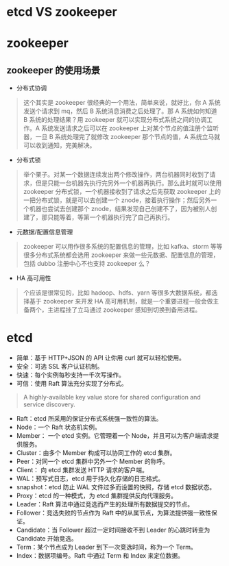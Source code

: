 # etcd VS zookeeper

# zookeeper

## zookeeper 的使用场景

- 分布式协调

> 这个其实是 zookeeper 很经典的一个用法，简单来说，就好比，你 A 系统发送个请求到 mq，然后 B 系统消息消费之后处理了。那 A 系统如何知道 B 系统的处理结果？用 zookeeper 就可以实现分布式系统之间的协调工作。A 系统发送请求之后可以在 zookeeper 上对某个节点的值注册个监听器，一旦 B 系统处理完了就修改 zookeeper 那个节点的值，A 系统立马就可以收到通知，完美解决。

- 分布式锁

> 举个栗子。对某一个数据连续发出两个修改操作，两台机器同时收到了请求，但是只能一台机器先执行完另外一个机器再执行。那么此时就可以使用 zookeeper 分布式锁，一个机器接收到了请求之后先获取 zookeeper 上的一把分布式锁，就是可以去创建一个 znode，接着执行操作；然后另外一个机器也尝试去创建那个 znode，结果发现自己创建不了，因为被别人创建了，那只能等着，等第一个机器执行完了自己再执行。

- 元数据/配置信息管理

> zookeeper 可以用作很多系统的配置信息的管理，比如 kafka、storm 等等很多分布式系统都会选用 zookeeper 来做一些元数据、配置信息的管理，包括 dubbo 注册中心不也支持 zookeeper 么？

- HA 高可用性

> 个应该是很常见的，比如 hadoop、hdfs、yarn 等很多大数据系统，都选择基于 zookeeper 来开发 HA 高可用机制，就是一个重要进程一般会做主备两个，主进程挂了立马通过 zookeeper 感知到切换到备用进程。

# etcd

- 简单：基于 HTTP+JSON 的 API 让你用 curl 就可以轻松使用。
- 安全：可选 SSL 客户认证机制。
- 快速：每个实例每秒支持一千次写操作。
- 可信：使用 Raft 算法充分实现了分布式。

> A highly-available key value store for shared configuration and service discovery.

- Raft：etcd 所采用的保证分布式系统强一致性的算法。
- Node：一个 Raft 状态机实例。
- Member： 一个 etcd 实例。它管理着一个 Node，并且可以为客户端请求提供服务。
- Cluster：由多个 Member 构成可以协同工作的 etcd 集群。
- Peer：对同一个 etcd 集群中另外一个 Member 的称呼。
- Client： 向 etcd 集群发送 HTTP 请求的客户端。
- WAL：预写式日志，etcd 用于持久化存储的日志格式。
- snapshot：etcd 防止 WAL 文件过多而设置的快照，存储 etcd 数据状态。
- Proxy：etcd 的一种模式，为 etcd 集群提供反向代理服务。
- Leader：Raft 算法中通过竞选而产生的处理所有数据提交的节点。
- Follower：竞选失败的节点作为 Raft 中的从属节点，为算法提供强一致性保证。
- Candidate：当 Follower 超过一定时间接收不到 Leader 的心跳时转变为 Candidate 开始竞选。
- Term：某个节点成为 Leader 到下一次竞选时间，称为一个 Term。
- Index：数据项编号。Raft 中通过 Term 和 Index 来定位数据。
